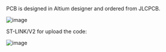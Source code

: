 PCB is designed in Altium designer and ordered from JLCPCB.

![image](https://user-images.githubusercontent.com/51812182/214783006-453acc52-90af-442e-9083-3fde5b6afb60.png)

ST-LINK/V2 for upload the code:

![image](https://user-images.githubusercontent.com/51812182/214784264-25e36ebe-6bb7-409b-a961-04b2c57fcd62.png)
